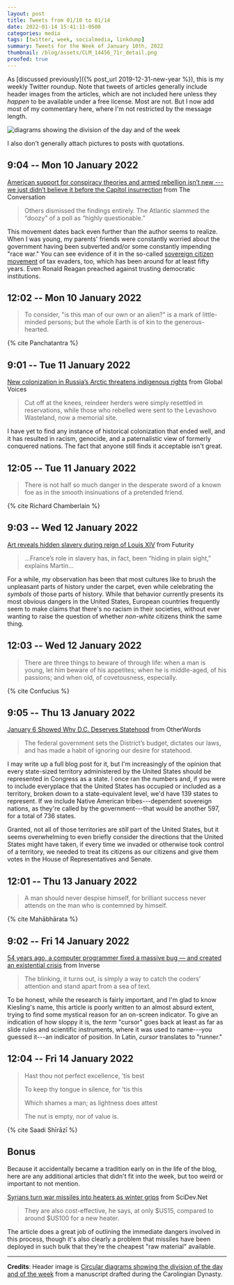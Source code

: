 ```yaml
---
layout: post
title: Tweets from 01/10 to 01/14
date: 2022-01-14 15:41:11-0500
categories: media
tags: [twitter, week, socialmedia, linkdump]
summary: Tweets for the Week of January 10th, 2022
thumbnail: /blog/assets/CLM_14456_71r_detail.png
proofed: true
---
```


As [discussed previously]({% post_url 2019-12-31-new-year %}), this is my weekly Twitter roundup.  Note that tweets of articles generally include header images from the articles, which are not included here unless they *happen* to be available under a free license.  Most are not.  But I now add most of my commentary here, where I'm not restricted by the message length.

![diagrams showing the division of the day and of the week](/blog/assets/CLM_14456_71r_detail.png "diagrams showing the division of the day and of the week")

I also don't generally attach pictures to posts with quotations.

## 9:04 -- Mon 10 January 2022

[<i class="fab fa-twitter-square"></i>](https://jcolag.github.io/twitter/1480540933766717441) [American support for conspiracy theories and armed rebellion isn’t new --- we just didn’t believe it before the Capitol insurrection](https://theconversation.com/american-support-for-conspiracy-theories-and-armed-rebellion-isnt-new-we-just-didnt-believe-it-before-the-capitol-insurrection-173486) from The Conversation 

 > Others dismissed the findings entirely. The Atlantic slammed the “doozy” of a poll as “highly questionable.”

This movement dates back even further than the author seems to realize.  When I was young, my parents' friends were constantly worried about the government having been subverted and/or some constantly impending "race war."  You can see evidence of it in the so-called [sovereign citizen movement](https://en.wikipedia.org/wiki/Sovereign_citizen_movement) of tax evaders, too, which has been around for at least fifty years.  Even Ronald Reagan preached against trusting democratic institutions.

## 12:02 -- Mon 10 January 2022

[<i class="fab fa-twitter-square"></i>](https://jcolag.github.io/twitter/1480585728665001990)

 > To consider, "is this man of our own or an alien?" is a mark of little-minded
persons; but the whole Earth is of kin to the generous-hearted.

{% cite Panchatantra %}

## 9:01 -- Tue 11 January 2022

[<i class="fab fa-twitter-square"></i>](https://jcolag.github.io/twitter/1480902566762401796) [New colonization in Russia’s Arctic threatens indigenous rights](https://globalvoices.org/2022/01/03/new-colonization-in-russias-arctic-threatens-indigenous-rights/) from Global Voices

 > Cut off at the knees, reindeer herders were simply resettled in reservations, while those who rebelled were sent to the Levashovo Wasteland, now a memorial site.

I have yet to find any instance of historical colonization that ended well, and it has resulted in racism, genocide, and a paternalistic view of formerly conquered nations.  The fact that anyone still finds it acceptable isn't great.

## 12:05 -- Tue 11 January 2022

[<i class="fab fa-twitter-square"></i>](https://jcolag.github.io/twitter/1480948871585054726)

 > There is not half so much danger in the desperate sword of a known foe as in the smooth insinuations of a pretended friend.

{% cite Richard Chamberlain %}

## 9:03 -- Wed 12 January 2022

[<i class="fab fa-twitter-square"></i>](https://jcolag.github.io/twitter/1481265457751642113) [Art reveals hidden slavery during reign of Louis XIV](https://www.futurity.org/slavery-france-art-2678202-2/) from Futurity

 > ...France’s role in slavery has, in fact, been “hiding in plain sight,” explains Martin...

For a while, my observation has been that most cultures like to brush the unpleasant parts of history under the carpet, even while celebrating the *symbols* of those parts of history.  While that behavior currently presents its most obvious dangers in the United States, European countries frequently seem to make claims that there's no racism in their societies, without ever wanting to raise the question of whether *non-white* citizens think the same thing.

## 12:03 -- Wed 12 January 2022

[<i class="fab fa-twitter-square"></i>](https://jcolag.github.io/twitter/1481310755957850115)

 > There are three things to beware of through life: when a man is young, let him beware of his appetites; when he is middle-aged, of his passions; and when old, of covetousness, especially.

{% cite Confucius %}

## 9:05 -- Thu 13 January 2022

[<i class="fab fa-twitter-square"></i>](https://jcolag.github.io/twitter/1481628348862410759) [January 6 Showed Why D.C. Deserves Statehood](https://otherwords.org/january-6-showed-why-d-c-deserves-statehood/) from OtherWords

 > The federal government sets the District’s budget, dictates our laws, and has made a habit of ignoring our desire for statehood.

I may write up a full blog post for it, but I'm increasingly of the opinion that every state-sized territory administered by the United States should be represented in Congress as a state.  I once ran the numbers and, if you were to include everyplace that the United States has occupied or included as a territory, broken down to a state-equivalent level, we'd have 139 states to represent.  If we include Native American tribes---dependent sovereign nations, as they're called by the government---that would be another 597, for a total of 736 states.

Granted, not all of those territories are *still* part of the United States, but it seems overwhelming to even briefly consider the directions that the United States might have taken, if every time we invaded or otherwise took control of a territory, we needed to treat its citizens as our citizens and give them votes in the House of Representatives and Senate.

## 12:01 -- Thu 13 January 2022

[<i class="fab fa-twitter-square"></i>](https://jcolag.github.io/twitter/1481672640653934595)

 > A man should never despise himself, for brilliant success never attends on the man who is contemned by himself.

{% cite Mahābhārata %}

## 9:02 -- Fri 14 January 2022

[<i class="fab fa-twitter-square"></i>](https://jcolag.github.io/twitter/1481989981694431232) [54 years ago, a computer programmer fixed a massive bug — and created an existential crisis](https://www.inverse.com/innovation/blinking-cursor-history) from Inverse

 > The blinking, it turns out, is simply a way to catch the coders’ attention and stand apart from a sea of text.

To be honest, while the research is fairly important, and I'm glad to know Kiesling's name, this article is poorly written to an almost absurd extent, trying to find some mystical reason for an on-screen indicator.  To give an indication of how sloppy it is, the *term* "cursor" goes back at least as far as slide rules and scientific instruments, where it was used to name---you guessed it---an indicator of position.  In Latin, *cursor* translates to "runner."

## 12:04 -- Fri 14 January 2022

[<i class="fab fa-twitter-square"></i>](https://jcolag.github.io/twitter/1482035783351476226)

 > Hast thou not perfect excellence, ’tis best
 >
 > To keep thy tongue in silence, for ’tis this
 >
 > Which shames a man; as lightness does attest
 >
 > The nut is empty, nor of value is.

{% cite Saadi Shīrāzī %}

## Bonus

Because it accidentally became a tradition early on in the life of the blog, here are any additional articles that didn't fit into the week, but too weird or important to not mention.

<i class="fas fa-square"></i> [Syrians turn war missiles into heaters as winter grips](https://www.scidev.net/global/syrians-turn-war-missiles-into-heaters-as-winter-grips/) from SciDev.Net

 > They are also cost-effective, he says, at only $US15, compared to around $US100 for a new heater.

The article does a great job of outlining the immediate dangers involved in this process, though it's also clearly a problem that missiles have been deployed in such bulk that they're the cheapest "raw material" available.

* * *

**Credits**:  Header image is [Circular diagrams showing the division of the day and of the week](https://commons.wikimedia.org/wiki/File:CLM_14456_71r_detail.jpg) from a manuscript drafted during the Carolingian Dynasty.
